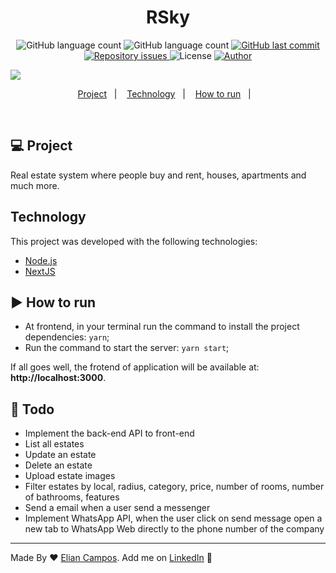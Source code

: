 
<h1 align="center">
  RSky
</h1>


<p align="center">
  <img alt="GitHub language count" src="https://img.shields.io/github/languages/count/lyandeveloper/RSky">
  
  <img alt="GitHub language count" src="https://img.shields.io/github/languages/top/lyandeveloper/RSky">

  <a href="https://github.com/lyandeveloper/RSky/commits/master">
    <img alt="GitHub last commit" src="https://img.shields.io/github/last-commit/lyandeveloper/RSky">
  </a>

  <a href="https://github.com/lyandeveloper/RSky/issues">
    <img alt="Repository issues" src="https://img.shields.io/github/issues/lyandeveloper/RSky">
  </a>

  <img alt="License" src="https://img.shields.io/badge/license-MIT-brightgreen">
  
  <a href="https://github.com/lyandeveloper/">
    <img alt="Author" src="https://img.shields.io/badge/author-Elian%20Campos-blue">
  </a>
</p>


<img src="Hnet-image.gif">


<p align="center">
  <a href="#-project">Project</a>&nbsp;&nbsp;&nbsp;|&nbsp;&nbsp;&nbsp;
  <a href="#technology">Technology</a>&nbsp;&nbsp;&nbsp;|&nbsp;&nbsp;&nbsp; 
  <a href="#arrow_forward-how-to-run">How to run</a>&nbsp;&nbsp;&nbsp;|&nbsp;&nbsp;&nbsp; 
</p>

<br> 

## 💻 Project
Real estate system where people buy and rent, houses, apartments and much more.<br>

## Technology

This project was developed with the following technologies:

- [Node.js](https://nodejs.org/en/)
- [NextJS](https://nextjs.org/) 

## :arrow_forward: How to run

- At frontend, in your terminal run the command to install the project dependencies: `yarn`;
- Run the command to start the server: `yarn start`;

If all goes well, the frotend of application will be available at: **http://localhost:3000**. 

## :memo: Todo
  - Implement the back-end API to front-end
  - List all estates
  - Update an estate
  - Delete an estate
  - Upload estate images
  - Filter estates by local, radius, category, price, number of rooms, number of bathrooms, features
  - Send a email when a user send a messenger
  - Implement WhatsApp API, when the user click on send message open a new tab to WhatsApp Web directly to the phone number of the company
---

Made By ♥ [Elian Campos](https://github.com/lyandeveloper). Add me on [LinkedIn](https://www.linkedin.com/in/elian-campos/) :wave: 
